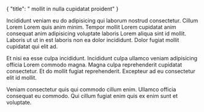 {
  "title": " mollit in nulla cupidatat proident"
}

Incididunt veniam eu do adipisicing qui laborum nostrud consectetur. Cillum Lorem Lorem quis anim minim. Tempor mollit Lorem cupidatat anim consequat anim adipisicing voluptate laboris Lorem aliqua sint id mollit. Laboris ut ut in est laboris non ea dolor incididunt. Dolor fugiat mollit cupidatat qui elit ad.

Et nisi ea esse culpa incididunt. Incididunt culpa ullamco veniam adipisicing officia Lorem commodo magna. Magna culpa reprehenderit cupidatat consectetur. Et do mollit fugiat reprehenderit. Excepteur ad eu consectetur elit id mollit.

Veniam consectetur quis qui commodo cillum enim. Ullamco officia consequat eu commodo. Qui cillum fugiat enim quis ex enim sunt et voluptate.